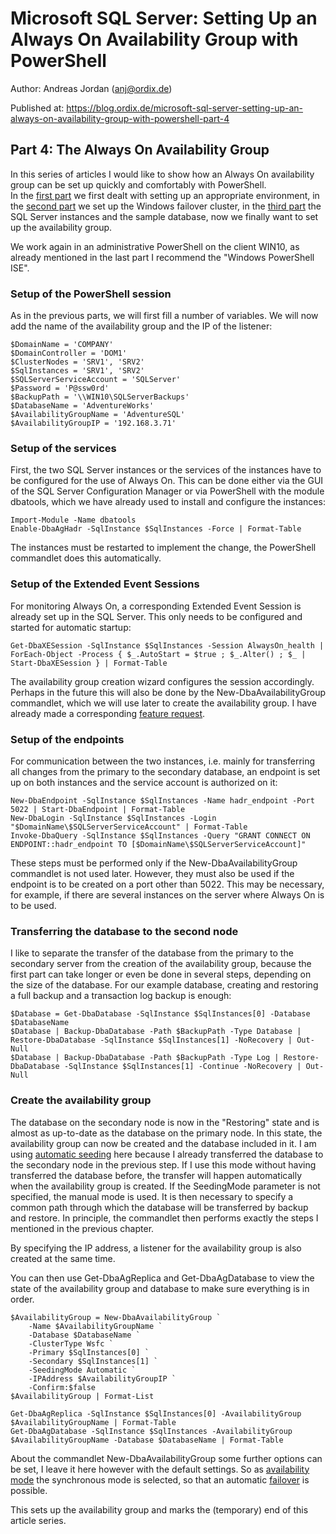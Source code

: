 # Microsoft SQL Server: Setting Up an Always On Availability Group with PowerShell

Author: Andreas Jordan (anj@ordix.de)

Published at: https://blog.ordix.de/microsoft-sql-server-setting-up-an-always-on-availability-group-with-powershell-part-4


## Part 4: The Always On Availability Group

In this series of articles I would like to show how an Always On availability group can be set up quickly and comfortably with PowerShell.  
In the [first part](2020_12_30_Always_On_with_PowerShell_1_Environment.md) we first dealt with setting up an appropriate environment, in the [second part](2020_12_31_Always_On_with_PowerShell_2_Failovercluster.md) we set up the Windows failover cluster, in the [third part](2021_01_05_Always_On_with_PowerShell_3_Instances.md) the SQL Server instances and the sample database, now we finally want to set up the availability group.

We work again in an administrative PowerShell on the client WIN10, as already mentioned in the last part I recommend the "Windows PowerShell ISE". 


### Setup of the PowerShell session

As in the previous parts, we will first fill a number of variables. We will now add the name of the availability group and the IP of the listener:

	$DomainName = 'COMPANY'
	$DomainController = 'DOM1'
	$ClusterNodes = 'SRV1', 'SRV2'
	$SqlInstances = 'SRV1', 'SRV2'
	$SQLServerServiceAccount = 'SQLServer'
	$Password = 'P@ssw0rd'
	$BackupPath = '\\WIN10\SQLServerBackups'
	$DatabaseName = 'AdventureWorks'
	$AvailabilityGroupName = 'AdventureSQL'
	$AvailabilityGroupIP = '192.168.3.71'
	

### Setup of the services

First, the two SQL Server instances or the services of the instances have to be configured for the use of Always On. This can be done either via the GUI of the SQL Server Configuration Manager or via PowerShell with the module dbatools, which we have already used to install and configure the instances: 

	Import-Module -Name dbatools
	Enable-DbaAgHadr -SqlInstance $SqlInstances -Force | Format-Table

The instances must be restarted to implement the change, the PowerShell commandlet does this automatically.


###  Setup of the Extended Event Sessions

For monitoring Always On, a corresponding Extended Event Session is already set up in the SQL Server. This only needs to be configured and started for automatic startup:

	Get-DbaXESession -SqlInstance $SqlInstances -Session AlwaysOn_health | ForEach-Object -Process { $_.AutoStart = $true ; $_.Alter() ; $_ | Start-DbaXESession } | Format-Table

The availability group creation wizard configures the session accordingly. Perhaps in the future this will also be done by the New-DbaAvailabilityGroup commandlet, which we will use later to create the availability group. I have already made a corresponding [feature request](https://github.com/sqlcollaborative/dbatools/issues/6603).


### Setup of the endpoints

For communication between the two instances, i.e. mainly for transferring all changes from the primary to the secondary database, an endpoint is set up on both instances and the service account is authorized on it:
   
	New-DbaEndpoint -SqlInstance $SqlInstances -Name hadr_endpoint -Port 5022 | Start-DbaEndpoint | Format-Table
	New-DbaLogin -SqlInstance $SqlInstances -Login "$DomainName\$SQLServerServiceAccount" | Format-Table
	Invoke-DbaQuery -SqlInstance $SqlInstances -Query "GRANT CONNECT ON ENDPOINT::hadr_endpoint TO [$DomainName\$SQLServerServiceAccount]"

These steps must be performed only if the New-DbaAvailabilityGroup commandlet is not used later. However, they must also be used if the endpoint is to be created on a port other than 5022. This may be necessary, for example, if there are several instances on the server where Always On is to be used.


### Transferring the database to the second node

I like to separate the transfer of the database from the primary to the secondary server from the creation of the availability group, because the first part can take longer or even be done in several steps, depending on the size of the database. For our example database, creating and restoring a full backup and a transaction log backup is enough:  
 
	$Database = Get-DbaDatabase -SqlInstance $SqlInstances[0] -Database $DatabaseName
	$Database | Backup-DbaDatabase -Path $BackupPath -Type Database | Restore-DbaDatabase -SqlInstance $SqlInstances[1] -NoRecovery | Out-Null
	$Database | Backup-DbaDatabase -Path $BackupPath -Type Log | Restore-DbaDatabase -SqlInstance $SqlInstances[1] -Continue -NoRecovery | Out-Null


### Create the availability group

The database on the secondary node is now in the "Restoring" state and is almost as up-to-date as the database on the primary node. In this state, the availability group can now be created and the database included in it. I am using [automatic seeding](https://docs.microsoft.com/en-us/sql/database-engine/availability-groups/windows/automatic-seeding-secondary-replicas) here because I already transferred the database to the secondary node in the previous step. If I use this mode without having transferred the database before, the transfer will happen automatically when the availability group is created. If the SeedingMode parameter is not specified, the manual mode is used. It is then necessary to specify a common path through which the database will be transferred by backup and restore. In principle, the commandlet then performs exactly the steps I mentioned in the previous chapter.

By specifying the IP address, a listener for the availability group is also created at the same time.

You can then use Get-DbaAgReplica and Get-DbaAgDatabase to view the state of the availability group and database to make sure everything is in order.

	$AvailabilityGroup = New-DbaAvailabilityGroup `
		-Name $AvailabilityGroupName `
		-Database $DatabaseName `
    	-ClusterType Wsfc `
    	-Primary $SqlInstances[0] `
    	-Secondary $SqlInstances[1] `
    	-SeedingMode Automatic `
        -IPAddress $AvailabilityGroupIP `
    	-Confirm:$false
	$AvailabilityGroup | Format-List

	Get-DbaAgReplica -SqlInstance $SqlInstances[0] -AvailabilityGroup $AvailabilityGroupName | Format-Table
	Get-DbaAgDatabase -SqlInstance $SqlInstances -AvailabilityGroup $AvailabilityGroupName -Database $DatabaseName | Format-Table


About the commandlet New-DbaAvailabilityGroup some further options can be set, I leave it here however with the default settings. So as [availability mode](https://docs.microsoft.com/en-us/sql/database-engine/availability-groups/windows/availability-modes-always-on-availability-groups) the synchronous mode is selected, so that an automatic [failover](https://docs.microsoft.com/en-us/sql/database-engine/availability-groups/windows/failover-and-failover-modes-always-on-availability-groups) is possible.

This sets up the availability group and marks the (temporary) end of this article series.
